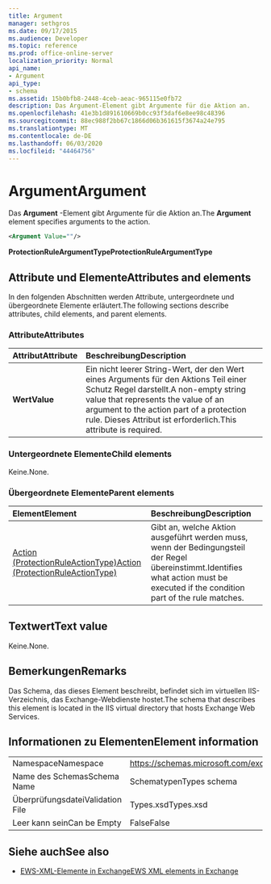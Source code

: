 ```yaml
---
title: Argument
manager: sethgros
ms.date: 09/17/2015
ms.audience: Developer
ms.topic: reference
ms.prod: office-online-server
localization_priority: Normal
api_name:
- Argument
api_type:
- schema
ms.assetid: 15b0bfb8-2448-4ceb-aeac-965115e0fb72
description: Das Argument-Element gibt Argumente für die Aktion an.
ms.openlocfilehash: 41e3b1d891610669b0cc93f3daf6e8ee98c48396
ms.sourcegitcommit: 88ec988f2bb67c1866d06b361615f3674a24e795
ms.translationtype: MT
ms.contentlocale: de-DE
ms.lasthandoff: 06/03/2020
ms.locfileid: "44464756"
---
```

# <a name="argument"></a><span data-ttu-id="29298-103">Argument</span><span class="sxs-lookup"><span data-stu-id="29298-103">Argument</span></span>

<span data-ttu-id="29298-104">Das **Argument** -Element gibt Argumente für die Aktion an.</span><span class="sxs-lookup"><span data-stu-id="29298-104">The **Argument** element specifies arguments to the action.</span></span> 
  
```xml
<Argument Value=""/>
```

 <span data-ttu-id="29298-105">**ProtectionRuleArgumentType**</span><span class="sxs-lookup"><span data-stu-id="29298-105">**ProtectionRuleArgumentType**</span></span>
## <a name="attributes-and-elements"></a><span data-ttu-id="29298-106">Attribute und Elemente</span><span class="sxs-lookup"><span data-stu-id="29298-106">Attributes and elements</span></span>

<span data-ttu-id="29298-107">In den folgenden Abschnitten werden Attribute, untergeordnete und übergeordnete Elemente erläutert.</span><span class="sxs-lookup"><span data-stu-id="29298-107">The following sections describe attributes, child elements, and parent elements.</span></span>
  
### <a name="attributes"></a><span data-ttu-id="29298-108">Attribute</span><span class="sxs-lookup"><span data-stu-id="29298-108">Attributes</span></span>

|<span data-ttu-id="29298-109">**Attribut**</span><span class="sxs-lookup"><span data-stu-id="29298-109">**Attribute**</span></span>|<span data-ttu-id="29298-110">**Beschreibung**</span><span class="sxs-lookup"><span data-stu-id="29298-110">**Description**</span></span>|
|:-----|:-----|
|<span data-ttu-id="29298-111">**Wert**</span><span class="sxs-lookup"><span data-stu-id="29298-111">**Value**</span></span> <br/> |<span data-ttu-id="29298-112">Ein nicht leerer String-Wert, der den Wert eines Arguments für den Aktions Teil einer Schutz Regel darstellt.</span><span class="sxs-lookup"><span data-stu-id="29298-112">A non-empty string value that represents the value of an argument to the action part of a protection rule.</span></span> <span data-ttu-id="29298-113">Dieses Attribut ist erforderlich.</span><span class="sxs-lookup"><span data-stu-id="29298-113">This attribute is required.</span></span>  <br/> |
   
### <a name="child-elements"></a><span data-ttu-id="29298-114">Untergeordnete Elemente</span><span class="sxs-lookup"><span data-stu-id="29298-114">Child elements</span></span>

<span data-ttu-id="29298-115">Keine.</span><span class="sxs-lookup"><span data-stu-id="29298-115">None.</span></span>
  
### <a name="parent-elements"></a><span data-ttu-id="29298-116">Übergeordnete Elemente</span><span class="sxs-lookup"><span data-stu-id="29298-116">Parent elements</span></span>

|<span data-ttu-id="29298-117">**Element**</span><span class="sxs-lookup"><span data-stu-id="29298-117">**Element**</span></span>|<span data-ttu-id="29298-118">**Beschreibung**</span><span class="sxs-lookup"><span data-stu-id="29298-118">**Description**</span></span>|
|:-----|:-----|
|[<span data-ttu-id="29298-119">Action (ProtectionRuleActionType)</span><span class="sxs-lookup"><span data-stu-id="29298-119">Action (ProtectionRuleActionType)</span></span>](action-protectionruleactiontype.md) <br/> |<span data-ttu-id="29298-120">Gibt an, welche Aktion ausgeführt werden muss, wenn der Bedingungsteil der Regel übereinstimmt.</span><span class="sxs-lookup"><span data-stu-id="29298-120">Identifies what action must be executed if the condition part of the rule matches.</span></span>  <br/> |
   
## <a name="text-value"></a><span data-ttu-id="29298-121">Textwert</span><span class="sxs-lookup"><span data-stu-id="29298-121">Text value</span></span>

<span data-ttu-id="29298-122">Keine.</span><span class="sxs-lookup"><span data-stu-id="29298-122">None.</span></span>
  
## <a name="remarks"></a><span data-ttu-id="29298-123">Bemerkungen</span><span class="sxs-lookup"><span data-stu-id="29298-123">Remarks</span></span>

<span data-ttu-id="29298-124">Das Schema, das dieses Element beschreibt, befindet sich im virtuellen IIS-Verzeichnis, das Exchange-Webdienste hostet.</span><span class="sxs-lookup"><span data-stu-id="29298-124">The schema that describes this element is located in the IIS virtual directory that hosts Exchange Web Services.</span></span>
  
## <a name="element-information"></a><span data-ttu-id="29298-125">Informationen zu Elementen</span><span class="sxs-lookup"><span data-stu-id="29298-125">Element information</span></span>

|||
|:-----|:-----|
|<span data-ttu-id="29298-126">Namespace</span><span class="sxs-lookup"><span data-stu-id="29298-126">Namespace</span></span>  <br/> |https://schemas.microsoft.com/exchange/services/2006/types  <br/> |
|<span data-ttu-id="29298-127">Name des Schemas</span><span class="sxs-lookup"><span data-stu-id="29298-127">Schema Name</span></span>  <br/> |<span data-ttu-id="29298-128">Schematypen</span><span class="sxs-lookup"><span data-stu-id="29298-128">Types schema</span></span>  <br/> |
|<span data-ttu-id="29298-129">Überprüfungsdatei</span><span class="sxs-lookup"><span data-stu-id="29298-129">Validation File</span></span>  <br/> |<span data-ttu-id="29298-130">Types.xsd</span><span class="sxs-lookup"><span data-stu-id="29298-130">Types.xsd</span></span>  <br/> |
|<span data-ttu-id="29298-131">Leer kann sein</span><span class="sxs-lookup"><span data-stu-id="29298-131">Can be Empty</span></span>  <br/> |<span data-ttu-id="29298-132">False</span><span class="sxs-lookup"><span data-stu-id="29298-132">False</span></span>  <br/> |
   
## <a name="see-also"></a><span data-ttu-id="29298-133">Siehe auch</span><span class="sxs-lookup"><span data-stu-id="29298-133">See also</span></span>

- [<span data-ttu-id="29298-134">EWS-XML-Elemente in Exchange</span><span class="sxs-lookup"><span data-stu-id="29298-134">EWS XML elements in Exchange</span></span>](ews-xml-elements-in-exchange.md)

